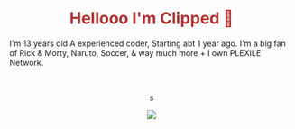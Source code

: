 <h1 align="center" style="color: #b03232;">Hellooo I'm Clipped 👋</h1>

I'm 13 years old A experienced coder, Starting abt 1 year ago. I'm a big fan of Rick & Morty, Naruto, Soccer, & way much more + I own PLEXILE Network.

<br>

<p align="center">
  s
</p>
<p align="center">
  <a href="https://plexilearcade.xyz">
    <img src="https://skillicons.dev/icons?i=html,css,js,nodejs,bash" />
  </a>
</p>

